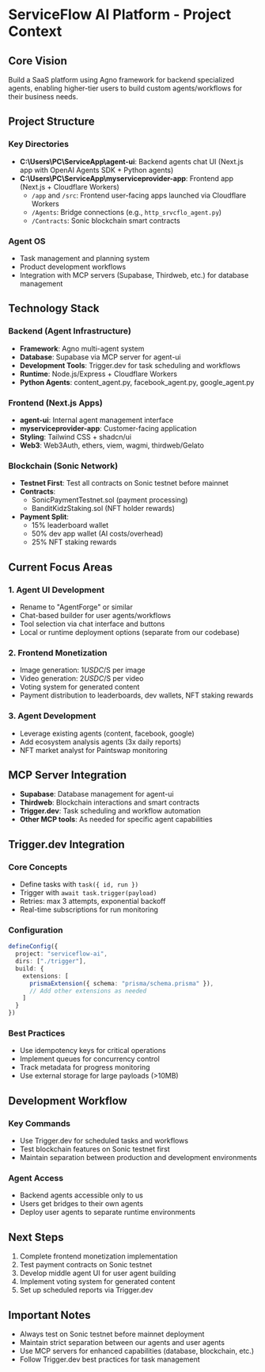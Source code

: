 # ServiceFlow AI Platform - Project Context

## Core Vision
Build a SaaS platform using Agno framework for backend specialized agents, enabling higher-tier users to build custom agents/workflows for their business needs.

## Project Structure

### Key Directories
- **C:\Users\PC\ServiceApp\agent-ui**: Backend agents chat UI (Next.js app with OpenAI Agents SDK + Python agents)
- **C:\Users\PC\ServiceApp\myserviceprovider-app**: Frontend app (Next.js + Cloudflare Workers)
  - `/app` and `/src`: Frontend user-facing apps launched via Cloudflare Workers
  - `/Agents`: Bridge connections (e.g., `http_srvcflo_agent.py`)
  - `/Contracts`: Sonic blockchain smart contracts

### Agent OS
- Task management and planning system
- Product development workflows
- Integration with MCP servers (Supabase, Thirdweb, etc.) for database management

## Technology Stack

### Backend (Agent Infrastructure)
- **Framework**: Agno multi-agent system
- **Database**: Supabase via MCP server for agent-ui
- **Development Tools**: Trigger.dev for task scheduling and workflows
- **Runtime**: Node.js/Express + Cloudflare Workers
- **Python Agents**: content_agent.py, facebook_agent.py, google_agent.py

### Frontend (Next.js Apps)
- **agent-ui**: Internal agent management interface
- **myserviceprovider-app**: Customer-facing application
- **Styling**: Tailwind CSS + shadcn/ui
- **Web3**: Web3Auth, ethers, viem, wagmi, thirdweb/Gelato

### Blockchain (Sonic Network)
- **Testnet First**: Test all contracts on Sonic testnet before mainnet
- **Contracts**:
  - SonicPaymentTestnet.sol (payment processing)
  - BanditKidzStaking.sol (NFT holder rewards)
- **Payment Split**:
  - 15% leaderboard wallet
  - 50% dev app wallet (AI costs/overhead)
  - 25% NFT staking rewards

## Current Focus Areas

### 1. Agent UI Development
- Rename to "AgentForge" or similar
- Chat-based builder for user agents/workflows
- Tool selection via chat interface and buttons
- Local or runtime deployment options (separate from our codebase)

### 2. Frontend Monetization
- Image generation: $1 USDC/$S per image
- Video generation: $2 USDC/$S per video
- Voting system for generated content
- Payment distribution to leaderboards, dev wallets, NFT staking rewards

### 3. Agent Development
- Leverage existing agents (content, facebook, google)
- Add ecosystem analysis agents (3x daily reports)
- NFT market analyst for Paintswap monitoring

## MCP Server Integration
- **Supabase**: Database management for agent-ui
- **Thirdweb**: Blockchain interactions and smart contracts
- **Trigger.dev**: Task scheduling and workflow automation
- **Other MCP tools**: As needed for specific agent capabilities

## Trigger.dev Integration

### Core Concepts
- Define tasks with `task({ id, run })`
- Trigger with `await task.trigger(payload)`
- Retries: max 3 attempts, exponential backoff
- Real-time subscriptions for run monitoring

### Configuration
```typescript
defineConfig({
  project: "serviceflow-ai",
  dirs: ["./trigger"],
  build: {
    extensions: [
      prismaExtension({ schema: "prisma/schema.prisma" }),
      // Add other extensions as needed
    ]
  }
})
```

### Best Practices
- Use idempotency keys for critical operations
- Implement queues for concurrency control
- Track metadata for progress monitoring
- Use external storage for large payloads (>10MB)

## Development Workflow

### Key Commands
- Use Trigger.dev for scheduled tasks and workflows
- Test blockchain features on Sonic testnet first
- Maintain separation between production and development environments

### Agent Access
- Backend agents accessible only to us
- Users get bridges to their own agents
- Deploy user agents to separate runtime environments

## Next Steps
1. Complete frontend monetization implementation
2. Test payment contracts on Sonic testnet
3. Develop middle agent UI for user agent building
4. Implement voting system for generated content
5. Set up scheduled reports via Trigger.dev

## Important Notes
- Always test on Sonic testnet before mainnet deployment
- Maintain strict separation between our agents and user agents
- Use MCP servers for enhanced capabilities (database, blockchain, etc.)
- Follow Trigger.dev best practices for task management
